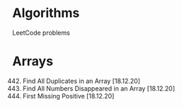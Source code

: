 # Algorithms
LeetCode problems 

# Arrays
442. Find All Duplicates in an Array [18.12.20]
448. Find All Numbers Disappeared in an Array [18.12.20]
41. First Missing Positive [18.12.20]
